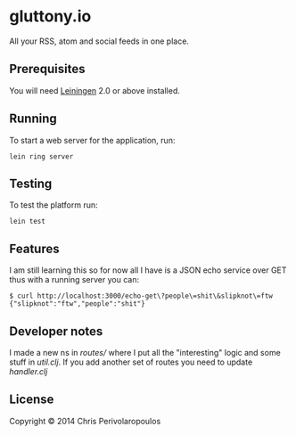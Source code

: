 # gluttony.io

All your RSS, atom and social feeds in one place.

## Prerequisites

You will need [Leiningen][1] 2.0 or above installed.

[1]: https://github.com/technomancy/leiningen

## Running

To start a web server for the application, run:

    lein ring server

## Testing

To test the platform run:

	lein test

## Features

I am still learning this so for now all I have is a JSON echo service
over GET thus with a running server you can:

	$ curl http://localhost:3000/echo-get\?people\=shit\&slipknot\=ftw
	{"slipknot":"ftw","people":"shit"}

## Developer notes

I made a new ns in *routes/* where I put all the "interesting" logic
and some stuff in *util.clj*. If you add another set of routes you
need to update *handler.clj*

## License

Copyright © 2014 Chris Perivolaropoulos
